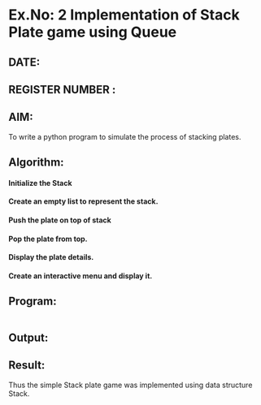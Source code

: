 # Ex.No: 2 Implementation of Stack Plate game using Queue
## DATE:
## REGISTER NUMBER :
## AIM:
To write a python program to simulate the process of stacking plates.

## Algorithm:
#### Initialize the Stack
#### Create an empty list to represent the stack.
#### Push the plate on top of stack
#### Pop the plate from top.
#### Display the plate details.
#### Create an interactive menu and display it.

## Program:
```

```
## Output:
## Result:
Thus the simple Stack plate game was implemented using data structure Stack.
